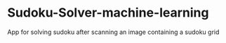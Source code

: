 # Sudoku-Solver-machine-learning
App for solving sudoku after scanning an image containing a sudoku grid 
